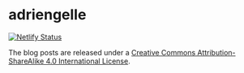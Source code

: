 # adriengelle

<!-- badges: start -->
[![Netlify Status](https://api.netlify.com/api/v1/badges/3962f07a-12c8-4fc7-a3d5-73f66e6a6183/deploy-status)](https://app.netlify.com/sites/adriengelle/deploys)
<!-- badges: end -->

The blog posts are released under a [Creative Commons Attribution-ShareAlike 4.0 International License](http://creativecommons.org/licenses/by-sa/4.0/).

